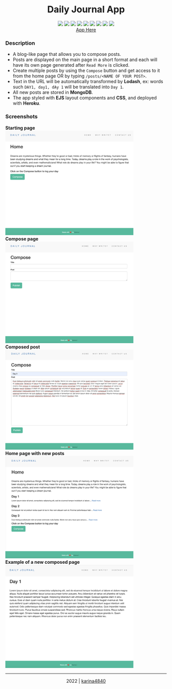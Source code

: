# <div align="center"> Daily Journal App </div>

 <div align="center"> 
<img src="https://img.shields.io/badge/-CSS3-1572B6?logo=css3&logoColor=white&logoWidth=30"> 
<img src="https://img.shields.io/badge/-JavaScript-F0DB4F?logo=javascript&logoColor=white&logoWidth=30">
<img src="https://img.shields.io/badge/-Node.js-83CD29?logo=node.js&logoColor=white&logoWidth=30">
<img src="https://img.shields.io/badge/-Express-000000?logo=express&logoColor=white&logoWidth=30">
<img src="https://img.shields.io/badge/-JSON-000000?logo=json&logoColor=white&logoWidth=30">
<img src="https://img.shields.io/badge/-<EJS-CB6699?logo=ejs&logoColor=white&logoWidth=30">
<img src="https://img.shields.io/badge/-Heroku-6762A6?logo=heroku&logoColor=white&logoWidth=30">
<img src="https://img.shields.io/badge/-MongoDB-4FAA41?logo=mongodb&logoColor=white&logoWidth=30">
<img src="https://img.shields.io/badge/-Lodash-5889c4?logo=lodash&logoColor=white&logoWidth=30"> <br>
  <a href="https://daily-journal-site-4840.herokuapp.com/">App Here</a>
</div>
 
### Description
- A blog-like page that allows you to compose posts. 
- Posts are displayed on the main page in a short format and each will have its own page generated after `Read More` is clicked.
- Create multiple posts by using the `Compose` button and get access to it from the home page OR by typing `/posts/<NAME OF YOUR POST>`.
- Text in the URL will be automatically transformed by **Lodash**, ex: words such `DAY1, day1, dAy 1` will be translated into `Day 1`.
- All new posts are stored in **MongoDB**.
- The app styled with **EJS** layout components and **CSS**, and deployed with **Heroku**.
                                                    
### Screenshots
**Starting page <br>
<img src="https://github.com/karina4840/daily-journal-site-4840/blob/main/screens/journal-home-screen.png?raw=true" width=400> <br>
Compose page <br> 
<img src="https://github.com/karina4840/daily-journal-site-4840/blob/main/screens/journal-compose-screen.png?raw=true" width=400> <br>
Composed post <br> 
<img src="https://github.com/karina4840/daily-journal-site-4840/blob/main/screens/journal-compose-full-screen.png?raw=true" width=400> <br>
Home page with new posts <br>
<img src="https://github.com/karina4840/daily-journal-site-4840/blob/main/screens/journal-composed-screen.png?raw=true" width=400>  <br>
Example of a new composed page** <br>
<img src="https://github.com/karina4840/daily-journal-site-4840/blob/main/screens/journal-page-screen.png?raw=true" width=400>  <br>
***

<div align="center">
    2022 | <a href="https://github.com/karina4840"> karina4840 </a>
</div>

